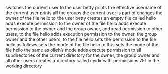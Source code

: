 switches the current user to the user betty
prints the effective username of the current user
prints all the groups the current user is part of
changes the owner of the file hello to the user betty
creates an empty file called hello
adds execute permission to the owner of the file hello
adds execute permission to the owner and the group owner, and read permission to other users, to the file hello
adds execution permission to the owner, the group owner and the other users, to the file hello
sets the permission to the file hello as follows
sets the mode of the file hello to this
sets the mode of the file hello the same as olleh’s mode
adds execute permission to all subdirectories of the current directory for the owner, the group owner and all other users
creates a directory called mydir with permissions 751 in the working directory
